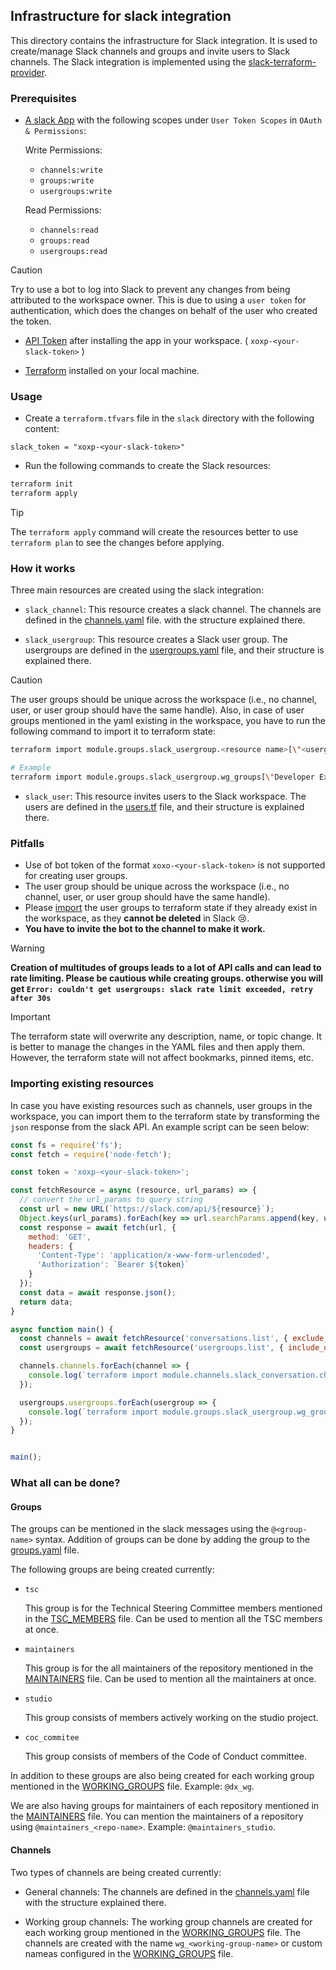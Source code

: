 ## Infrastructure for slack integration

This directory contains the infrastructure for Slack integration. It is used to create/manage Slack channels and groups and invite users to Slack channels. The Slack integration is implemented using the [slack-terraform-provider](https://github.com/pablovarela/terraform-provider-slack).

### Prerequisites

- [A slack App](https://api.slack.com/apps) with the following scopes under `User Token Scopes` in `OAuth & Permissions`:
  
  Write Permissions:
  - `channels:write`
  - `groups:write`
  - `usergroups:write`

  Read Permissions:
  - `channels:read`
  - `groups:read`
  - `usergroups:read`
  
> [!CAUTION]
> Try to use a bot to log into Slack to prevent any changes from being attributed to the workspace owner. This is due to using a `user token` for authentication, which does the changes on behalf of the user who created the token.

- [API Token](https://api.slack.com/apps) after installing the app in your workspace. ( `xoxp-<your-slack-token>` )

- [Terraform](https://www.terraform.io/downloads.html) installed on your local machine.

### Usage

- Create a `terraform.tfvars` file in the `slack` directory with the following content:

```hcl
slack_token = "xoxp-<your-slack-token>"
```

- Run the following commands to create the Slack resources:

```bash
terraform init
terraform apply
```

> [!TIP]
> The `terraform apply` command will create the resources better to use `terraform plan` to see the changes before applying.

### How it works

Three main resources are created using the slack integration:

- `slack_channel`: This resource creates a slack channel. The channels are defined in the [channels.yaml](./channels/channels.yaml) file. with the structure explained there.

- `slack_usergroup`: This resource creates a Slack user group. The usergroups are defined in the [usergroups.yaml](./groups/groups.yaml) file, and their structure is explained there. 

> [!CAUTION]
> The user groups should be unique across the workspace (i.e., no channel, user, or user group should have the same handle). Also, in case of user groups mentioned in the yaml existing in the workspace, you have to run the following command to import it to terraform state:
> ```bash
> terraform import module.groups.slack_usergroup.<resource name>[\"<usergroup name>\"] <usergroup id>
> 
> # Example
> terraform import module.groups.slack_usergroup.wg_groups[\"Developer Experience\"] <actual_group_id>
> ```

- `slack_user`: This resource invites users to the Slack workspace. The users are defined in the [users.tf](./users/users.tf) file, and their structure is explained there.

### Pitfalls

- Use of bot token of the format `xoxo-<your-slack-token>` is not supported for creating user groups.
- The user group should be unique across the workspace (i.e., no channel, user, or user group should have the same handle).
- Please [import](#importing-existing-resources) the user groups to terraform state if they already exist in the workspace, as they **cannot be deleted** in Slack 😢.
- **You have to invite the bot to the channel to make it work.**

> [!WARNING]
> **Creation of multitudes of groups leads to a lot of API calls and can lead to rate limiting. Please be cautious while creating groups. otherwise you will get `Error: couldn't get usergroups: slack rate limit exceeded, retry after 30s`**

> [!IMPORTANT]
> The terraform state will overwrite any description, name, or topic change. It is better to manage the changes in the YAML files and then apply them. However, the terraform state will not affect bookmarks, pinned items, etc.

### Importing existing resources

In case you have existing resources such as channels, user groups in the workspace, you can import them to the terraform state by transforming the `json` response from the slack API. An example script can be seen below:

```javascript
const fs = require('fs');
const fetch = require('node-fetch');

const token = 'xoxp-<your-slack-token>';

const fetchResource = async (resource, url_params) => {
  // convert the url_params to query string
  const url = new URL(`https://slack.com/api/${resource}`);
  Object.keys(url_params).forEach(key => url.searchParams.append(key, url_params[key]));
  const response = await fetch(url, {
    method: 'GET',
    headers: {
      'Content-Type': 'application/x-www-form-urlencoded',
      'Authorization': `Bearer ${token}`
    }
  });
  const data = await response.json();
  return data;
}

async function main() {
  const channels = await fetchResource('conversations.list', { exclude_archived: true });
  const usergroups = await fetchResource('usergroups.list', { include_users: true });

  channels.channels.forEach(channel => {
    console.log(`terraform import module.channels.slack_conversation.channels[\\"${channel.name}\\"] ${channel.id}`);
  });

  usergroups.usergroups.forEach(usergroup => {
    console.log(`terraform import module.groups.slack_usergroup.wg_groups[\\"${usergroup.name}\\"] ${usergroup.id}`);
  });
}


main();
```

### What all can be done?

#### Groups

The groups can be mentioned in the slack messages using the `@<group-name>` syntax. Addition of groups can be done by adding the group to the [groups.yaml](./groups/groups.yaml) file. 

The following groups are being created currently:
- `tsc`

  This group is for the Technical Steering Committee members mentioned in the [TSC_MEMBERS](../../../TSC_MEMBERS.json) file. Can be used to mention all the TSC members at once.

- `maintainers`

  This group is for the all maintainers of the repository mentioned in the [MAINTAINERS](../../../MAINTAINERS.yaml) file. Can be used to mention all the maintainers at once. 
  
- `studio`

  This group consists of members actively working on the studio project.

- `coc_commitee`
  
  This group consists of members of the Code of Conduct committee.

In addition to these groups are also being created for each working group mentioned in the [WORKING_GROUPS](../../../WORKING_GROUPS.yaml) file. Example: `@dx_wg`. 

We are also having groups for maintainers of each repository mentioned in the [MAINTAINERS](../../../MAINTAINERS.yaml) file. You can mention the maintainers of a repository using `@maintainers_<repo-name>`. Example: `@maintainers_studio`.

#### Channels

Two types of channels are being created currently:

- General channels: The channels are defined in the [channels.yaml](./channels/channels.yaml) file with the structure explained there. 

- Working group channels: The working group channels are created for each working group mentioned in the [WORKING_GROUPS](../../../WORKING_GROUPS.yaml) file. The channels are created with the name `wg_<working-group-name>` or custom nameas configured in the [WORKING_GROUPS](../../../WORKING_GROUPS.yaml) file.
